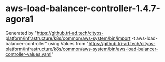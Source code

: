 # aws-load-balancer-controller-1.4.7-agora1

Generated by "https://github.tri-ad.tech/cityos-platform/infrastructure/k8s/common/aws-system/bin/import -t aws-load-balancer-controller"
using Values from "https://github.tri-ad.tech/cityos-platform/infrastructure/k8s/common/aws-system/bin/aws-load-balancer-controller-values.yaml"
